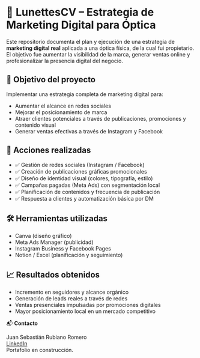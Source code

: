 # 🧿 LunettesCV – Estrategia de Marketing Digital para Óptica

Este repositorio documenta el plan y ejecución de una estrategia de **marketing digital real** aplicada a una óptica física, de la cual fui propietario. El objetivo fue aumentar la visibilidad de la marca, generar ventas online y profesionalizar la presencia digital del negocio.

## 📌 Objetivo del proyecto

Implementar una estrategia completa de marketing digital para:
- Aumentar el alcance en redes sociales
- Mejorar el posicionamiento de marca
- Atraer clientes potenciales a través de publicaciones, promociones y contenido visual
- Generar ventas efectivas a través de Instagram y Facebook

## 📱 Acciones realizadas

- ✅ Gestión de redes sociales (Instagram / Facebook)
- ✅ Creación de publicaciones gráficas promocionales
- ✅ Diseño de identidad visual (colores, tipografía, estilo)
- ✅ Campañas pagadas (Meta Ads) con segmentación local
- ✅ Planificación de contenidos y frecuencia de publicación
- ✅ Respuesta a clientes y automatización básica por DM

## 🛠️ Herramientas utilizadas

- Canva (diseño gráfico)
- Meta Ads Manager (publicidad)
- Instagram Business y Facebook Pages
- Notion / Excel (planificación y seguimiento)

## 📈 Resultados obtenidos

- Incremento en seguidores y alcance orgánico
- Generación de leads reales a través de redes
- Ventas presenciales impulsadas por promociones digitales
- Mayor posicionamiento local en un mercado competitivo



📬 **Contacto**

Juan Sebastián Rubiano Romero  
[LinkedIn](https://www.linkedin.com/in/juan-sebastian-rubiano)  
Portafolio en construcción.

